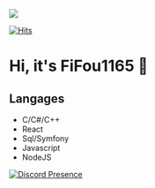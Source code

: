 
<img src="https://image.noelshack.com/fichiers/2023/26/7/1688300073-willibald.png">
<link rel="stylesheet" href="https://cdnjs.cloudflare.com/ajax/libs/font-awesome/6.4.0/css/all.min.css"> 

[![Hits](https://hits.seeyoufarm.com/api/count/incr/badge.svg?url=https%3A%2F%2Fgithub.com%2FFiFou1165%2Ffifou1165&count_bg=%23406AC4&title_bg=%23555555&icon=bulma.svg&icon_color=%23E7E7E7&title=visits&edge_flat=false)](https://hits.seeyoufarm.com)


<h1> Hi, it's FiFou1165 👋 </h1>

<h2> Langages </h2>
<ul>
  <li>C/C#/C++</li>
  <li>React</li>
  <li>Sql/Symfony</li>
  <li>Javascript</li>
  <li>NodeJS</li>
</ul>

[![Discord Presence](https://lanyard.cnrad.dev/api/475646630222364691)](https://discord.com/users/475646630222364691)
